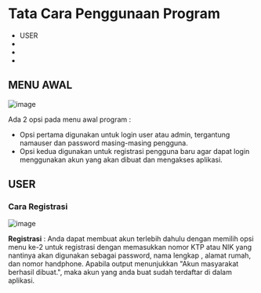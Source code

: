 # Tata Cara Penggunaan Program
- USER
-
-
-
## MENU AWAL
![image](https://github.com/PA-KELOMPOK-11-ASD-X-DBMS/PA-B23-KELOMPOK11/assets/98721112/78b4cb2d-253f-49f4-8661-e3f0564cfeea)

  Ada 2 opsi pada menu awal program :
  - Opsi pertama digunakan untuk login user atau admin, tergantung namauser dan password masing-masing pengguna.
  - Opsi kedua digunakan untuk registrasi pengguna baru agar dapat login menggunakan akun yang akan dibuat dan mengakses aplikasi.
## USER
### Cara Registrasi

![image](https://github.com/PA-KELOMPOK-11-ASD-X-DBMS/PA-B23-KELOMPOK11/assets/98721112/2a90e463-822a-44af-a953-3a2f63a3987f)

**Registrasi** : Anda dapat membuat akun terlebih dahulu dengan memilih opsi menu ke-2 untuk registrasi dengan memasukkan nomor KTP atau NIK yang nantinya akan digunakan sebagai password, nama lengkap , alamat rumah, dan nomor handphone. Apabila output menunjukkan "Akun masyarakat berhasil dibuat.", maka akun yang anda buat sudah terdaftar di dalam aplikasi.


